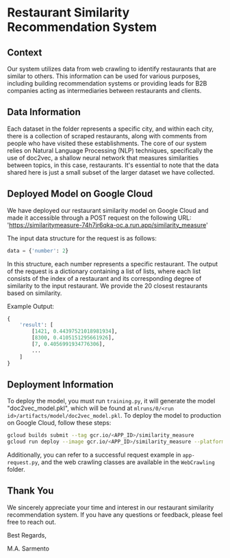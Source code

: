 # Restaurant Similarity Recommendation System

## Context

Our system utilizes data from web crawling to identify restaurants that are similar to others. This information can be used for various purposes, including building recommendation systems or providing leads for B2B companies acting as intermediaries between restaurants and clients.

## Data Information

Each dataset in the folder represents a specific city, and within each city, there is a collection of scraped restaurants, along with comments from people who have visited these establishments. The core of our system relies on Natural Language Processing (NLP) techniques, specifically the use of doc2vec, a shallow neural network that measures similarities between topics, in this case, restaurants. It's essential to note that the data shared here is just a small subset of the larger dataset we have collected.

## Deployed Model on Google Cloud

We have deployed our restaurant similarity model on Google Cloud and made it accessible through a POST request on the following URL:
'https://similaritymeasure-74h7jr6qka-oc.a.run.app/similarity_measure'

The input data structure for the request is as follows:
```python
data = {'number': 2}
```
In this structure, each number represents a specific restaurant. The output of the request is a dictionary containing a list of lists, where each list consists of the index of a restaurant and its corresponding degree of similarity to the input restaurant. We provide the 20 closest restaurants based on similarity.

Example Output:
```python
{
    'result': [
        [1421, 0.44397521018981934],
        [8300, 0.4105151295661926],
        [7, 0.4056991934776306],
        ...
    ]
}
```

## Deployment Information

To deploy the model, you must run `training.py`, it will generate the model "doc2vec_model.pkl",
which will be found at `mlruns/0/<run id>/artifacts/model/doc2vec_model.pkl`. To deploy the model to production on Google Cloud, follow these steps:
```bash
gcloud builds submit --tag gcr.io/<APP_ID>/similarity_measure
gcloud run deploy --image gcr.io/<APP_ID>/similarity_measure --platform managed
```

Additionally, you can refer to a successful request example in `app-request.py`, and the web crawling classes are available in the `WebCrawling` folder.

## Thank You

We sincerely appreciate your time and interest in our restaurant similarity recommendation system. If you have any questions or feedback, please feel free to reach out.

Best Regards,

M.A. Sarmento

